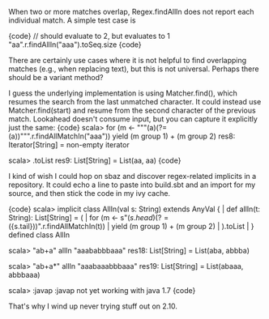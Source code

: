 When two or more matches overlap, Regex.findAllIn does not report each individual match. A simple test case is

{code}
// should evaluate to 2, but evaluates to 1
"aa".r.findAllIn("aaa").toSeq.size
{code}

There are certainly use cases where it is not helpful to find overlapping matches (e.g., when replacing text), but this is not universal. Perhaps there should be a variant method?

I guess the underlying implementation is using Matcher.find(), which resumes the search from the last unmatched character. It could instead use Matcher.find(start) and resume from the second character of the previous match.
Lookahead doesn't consume input, but you can capture it explicitly just the same:
{code}
scala> for (m <- """(a)(?=(a))""".r.findAllMatchIn("aaa")) yield (m group 1) + (m group 2)
res8: Iterator[String] = non-empty iterator

scala> .toList
res9: List[String] = List(aa, aa)
{code}

I kind of wish I could hop on sbaz and discover regex-related implicits in a repository. It could echo a line to paste into build.sbt and an import for my source, and then stick the code in my ivy cache.

{code}
scala> implicit class AllIn(val s: String) extends AnyVal {
     | def allIn(t: String): List[String] = (
     | for (m <- s"(${s.head})(?=(${s.tail}))".r.findAllMatchIn(t))
     |   yield (m group 1) + (m group 2)
     | ).toList
     | }
defined class AllIn

scala> "ab+a" allIn "aaababbbaaa"
res18: List[String] = List(aba, abbba)

scala> "ab+a*" allIn "aaabaaabbbaaa"
res19: List[String] = List(abaaa, abbbaaa)

scala> :javap
:javap not yet working with java 1.7
{code}

That's why I wind up never trying stuff out on 2.10.
